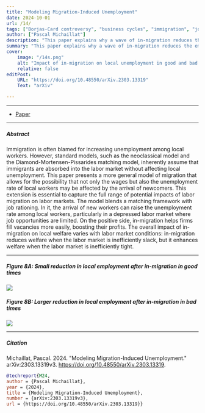 ```yaml
---
title: "Modeling Migration-Induced Unemployment" 
date: 2024-10-01
url: /14/
tags: ["Borjas-Card controversy", "business cycles", "immigration", "job rationing", "job stealing", "matching model", "migration", "state dependence", "unemployment", "wage rigidity"]
author: ["Pascal Michaillat"]
description: "This paper explains why a wave of in-migration reduces the employment rate of local workers, and why this reduction is larger in bad times." 
summary: "This paper explains why a wave of in-migration reduces the employment rate of local workers, and why this reduction is larger in bad times. Yet, when the labor market is inefficiently tight, in-migration improves local welfare because it aids  firms in recruiting."
cover:
    image: "/14s.png"
    alt: "Impact of in-migration on local unemployment in good and bad times"
    relative: false
editPost:
    URL: "https://doi.org/10.48550/arXiv.2303.13319"
    Text: "arXiv"

---
```


---

+ [Paper](/14.pdf)

---

##### Abstract

Immigration is often blamed for increasing unemployment among local workers. However, standard models, such as the neoclassical model and the Diamond-Mortensen-Pissarides matching model, inherently assume that immigrants are absorbed into the labor market without affecting local unemployment. This paper presents a more general model of migration that allows for the possibility that not only the wages but also the unemployment rate of local workers may be affected by the arrival of newcomers. This extension is essential to capture the full range of potential impacts of labor migration on labor markets. The model blends a matching framework with job rationing. In it, the arrival of new workers can raise the unemployment rate among local workers, particularly in a depressed labor market where job opportunities are limited. On the positive side, in-migration helps firms fill vacancies more easily, boosting their profits. The overall impact of in-migration on local welfare varies with labor market conditions: in-migration reduces welfare when the labor market is inefficiently slack, but it enhances welfare when the labor market is inefficiently tight.

---

##### Figure 8A:  Small reduction in local employment after in-migration in good times

![](/14a.png)

##### Figure 8B:  Larger reduction in local employment after in-migration in bad times

![](/14b.png)

---

##### Citation

Michaillat, Pascal. 2024. "Modeling Migration-Induced Unemployment." arXiv:2303.13319v3. https://doi.org/10.48550/arXiv.2303.13319.


```BibTeX
@techreport{M24,
author = {Pascal Michaillat},
year = {2024},
title = {Modeling Migration-Induced Unemployment},
number = {arXiv:2303.13319v3},
url = {https://doi.org/10.48550/arXiv.2303.13319}}
```

<!-- ---

##### Related material

+ [Presentation slides](/14p.pdf) -->
